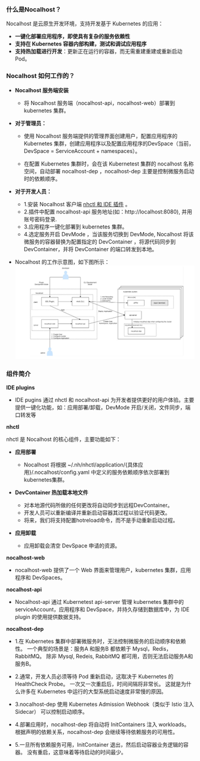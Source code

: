 ### 什么是Nocalhost？
Nocalhost 是云原生开发环境，支持开发基于 Kubernetes 的应用：

* **一键化部署应用程序，即使具有复杂的服务依赖性**
* **支持在 Kubernetes 容器内部构建，测试和调试应用程序**
* **支持热加载进行开发**：更新正在运行的容器，而无需重建重建或重新启动 Pod。


### Nocalhost 如何工作的？
* **Nocalhost 服务端安装**
    - 将 Nocalhost 服务端（nocalhost-api，nocalhost-web）部署到 kubernetes 集群。

* **对于管理员：** 
    - 使用 Nocalhost 服务端提供的管理界面创建用户，配置应用程序的 Kubernetes 集群，创建应用程序以及配置应用程序的DevSpace（当前，DevSpace = ServiceAccount + namespaces）。
    
    - 在配置 Kubernetes 集群时，会在该 Kubernetest 集群的 nocalhost 名称空间，自动部署 nocalhost-dep ，nocalhost-dep 主要是控制微服务启动时的依赖顺序。

* **对于开发人员：** 

    - 1.安装 Nocalhost 客户端 [nhctl 和 IDE 插件](https://nocalhost.dev/installation/) 。
    - 2.插件中配置 nocalhost-api 服务地址(如：http://localhost:8080), 并用账号密码登录.
    - 3.应用程序一键化部署到 kubernetes 集群。
    - 4.选定服务开启 DevMode ，当该服务切换到 DevMode, Nocalhost 将该微服务的容器替换为配置指定的 DevContainer ，将源代码同步到 DevContainer，并将 DevContainer 的端口转发到本地。

* Nocalhost 的工作示意图，如下图所示：
![](../../assets/images/architecture.png)


### 组件简介
**IDE plugins**
* IDE pugins 通过 nhctl 和 nocalhost-api 为开发者提供更好的用户体验。主要提供一键化功能，如：应用部署/卸载，DevMode 开启/关闭，文件同步，端口转发等

**nhctl**

nhctl 是 Nocalhost 的核心组件，主要功能如下：

* **应用部署**
    - Nocalhost 将根据 ~/.nh/nhctl/application/{具体应用}/.nocalhost/config.yaml 中定义的服务依赖顺序依次部署到kubernetes集群。

* **DevContainer 热加载本地文件**
    - 对本地源代码所做的任何更改将自动同步到远程DevContainer。
    - 开发人员可以重新编译并重新启动容器其过程以验证代码更改。 
    - 将来，我们将支持配置hotreload命令，而不是手动重新启动过程。 

* **应用卸载**
    - 应用卸载会清空 DevSpace 申请的资源。

**nocalhost-web**
* nocalhost-web 提供了一个  Web 界面来管理用户，kubernetes 集群，应用程序和 DevSpaces。

**nocalhost-api**
* Nocalhost-api 通过 Kubernetest api-server 管理 kubernetes 集群中的 serviceAccount，应用程序和 DevSpace，并持久存储到数据库中，为 IDE plugin 的使用提供数据支持。

**nocalhost-dep** 
* 1.在 Kubernetes 集群中部署微服务时，无法控制微服务的启动顺序和依赖性。 一个典型的场景是：服务A 和服务B 都依赖于 Mysql，Redis，RabbitMQ。 除非 Mysql, Redeis, RabbitMQ 都可用，否则无法启动服务A和服务B。 

* 2.通常，开发人员必须等待 Pod 重新启动，这取决于 Kubernetes 的 HealthCheck Probe。 一次又一次重启后，时间间隔将非常长。 这就是为什么许多在 Kubernetes 中运行的大型系统启动速度非常慢的原因。

* 3.nocalhost-dep 使用 Kubernetes Admission Webhook（类似于 Istio 注入 Sidecar） 可以控制启动顺序。 

* 4.部署应用时，nocalhost-dep 将自动将 InitContainers 注入 workloads。 根据声明的依赖关系，nocalhost-dep 会继续等待依赖服务的可用性。 

* 5.一旦所有依赖服务可用，InitContainer 退出，然后启动容器业务逻辑的容器。 没有重启，这意味着等待启动的时间最少。
